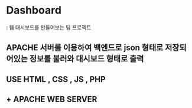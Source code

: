 # Dashboard

: 웹 대시보드를 만들어보는 팀 프로젝트


## APACHE 서버를 이용하여 백엔드로 json 형태로 저장되어있는 정보를 불러와 대시보드 형태로 출력

## USE HTML , CSS , JS , PHP

## + APACHE WEB SERVER 


